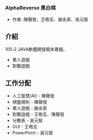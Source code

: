 ### AlphaReverse 黑白棋
- 作者: 陳聲發、王皓玄、謝永家、吳元智

## 介紹
105-2 JAVA軟體開發期末專題。
- 單人遊戲
- 對戰遊戲

## 工作分配
- 人工智慧(AI) - 陳聲發
- 棋盤規則 - 陳聲發
- 單人遊戲 - 謝永家
- 對戰遊戲 - 王皓玄、陳聲發
- 分數表 - 吳元智
- GUI - 王皓玄
- PowerPoint - 吳元智